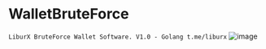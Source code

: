 # WalletBruteForce
`LiburX BruteForce Wallet Software. V1.0 - Golang
t.me/liburx`
![image](https://github.com/learnjavalorant/WalletBruteForce/assets/93646171/c73ec5e6-347c-414d-ae4a-71cde8867614)
